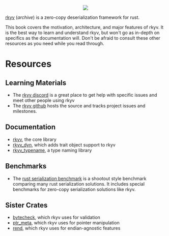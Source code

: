 <p align="center">
    <img src="https://raw.githubusercontent.com/djkoloski/rkyv/master/media/logo_text_color.svg">
</p>

[rkyv](http://github.com/djkoloski/rkyv) (*archive*) is a zero-copy deserialization framework for
rust.

This book covers the motivation, architecture, and major features of rkyv. It is the best way to
learn and understand rkyv, but won't go as in-depth on specifics as the documentation will. Don't be
afraid to consult these other resources as you need while you read through.

# Resources

## Learning Materials

- The [rkyv discord](https://discord.gg/65F6MdnbQh) is a great place to get help with specific
  issues and meet other people using rkyv
- The [rkyv github](https://github.com/djkoloski/rkyv) hosts the source and tracks project issues
  and milestones.

## Documentation

- [rkyv](https://docs.rs/rkyv), the core library
- [rkyv_dyn](https://docs.rs/rkyv_dyn), which adds trait object support to rkyv
- [rkyv_typename](https://docs.rs/rkyv_typename), a type naming library

## Benchmarks

- The [rust serialization benchmark](https://github.com/djkoloski/rust_serialization_benchmark) is a
  shootout style benchmark comparing many rust serialization solutions. It includes special
  benchmarks for zero-copy serialization solutions like rkyv.

## Sister Crates

- [bytecheck](https://github.com/djkoloski/bytecheck), which rkyv uses for validation
- [ptr_meta](https://github.com/djkoloski/ptr_meta), which rkyv uses for pointer manipulation
- [rend](https://github.com/djkoloski/rend), which rkyv uses for endian-agnostic features
